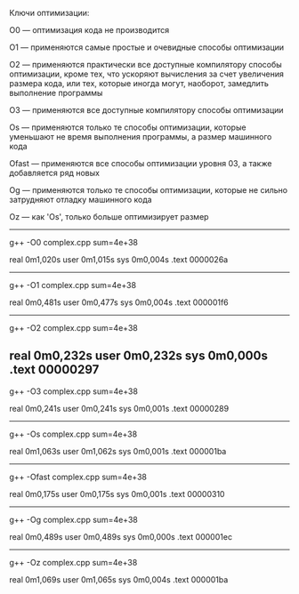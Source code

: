 Ключи оптимизации:

O0 — оптимизация кода не производится

O1 — применяются самые простые и очевидные способы оптимизации

O2 — применяются практически все доступные компилятору способы оптимизации, кроме тех, что ускоряют вычисления за счет увеличения размера кода, или тех, которые иногда могут,
наоборот, замедлить выполнение программы

O3 — применяются все доступные компилятору способы оптимизации

Os — применяются только те способы оптимизации, которые уменьшают не время выполнения программы, а размер машинного кода

Ofast — применяются все способы оптимизации уровня 03, а также добавляется ряд новых

Og — применяются только те способы оптимизации, которые не сильно затрудняют отладку машинного кода

Oz — как 'Os', только больше оптимизирует размер

------------------------------------------------------------------------------

g++ -O0 complex.cpp
sum=4e+38

real	0m1,020s
user	0m1,015s
sys	0m0,004s
.text         0000026a

------------------------------------------------------------------------------

g++ -O1 complex.cpp
sum=4e+38

real	0m0,481s
user	0m0,477s
sys	0m0,004s
.text         000001f6

------------------------------------------------------------------------------

g++ -O2 complex.cpp
sum=4e+38

real	0m0,232s
user	0m0,232s
sys	0m0,000s
.text         00000297
------------------------------------------------------------------------------

g++ -O3 complex.cpp
sum=4e+38

real	0m0,241s
user	0m0,241s
sys	0m0,001s
.text         00000289

------------------------------------------------------------------------------

g++ -Os complex.cpp
sum=4e+38

real	0m1,063s
user	0m1,062s
sys	0m0,001s
.text         000001ba

------------------------------------------------------------------------------
g++ -Ofast complex.cpp
sum=4e+38

real	0m0,175s
user	0m0,175s
sys	0m0,001s
.text         00000310

------------------------------------------------------------------------------
g++ -Og complex.cpp
sum=4e+38

real	0m0,489s
user	0m0,489s
sys	0m0,000s
.text         000001ec


------------------------------------------------------------------------------
g++ -Oz complex.cpp
sum=4e+38

real	0m1,069s
user	0m1,065s
sys	0m0,004s
.text         000001ba